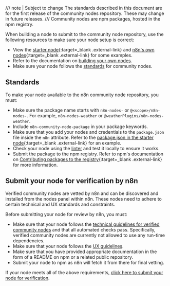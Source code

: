 /// note | Subject to change
The standards described in this document are for the first release of the community nodes repository. These may change in future releases.
///
Community nodes are npm packages, hosted in the npm registry.

When building a node to submit to the community node repository, use the following resources to make sure your node setup is correct:

* View the [starter node](https://github.com/n8n-io/n8n-nodes-starter){:target=_blank .external-link} and [n8n's own nodes](https://github.com/n8n-io/n8n/tree/master/packages/nodes-base/nodes){:target=_blank .external-link} for some examples.
* Refer to the documentation on [building your own nodes](/integrations/creating-nodes/overview.md).
* Make sure your node follows the [standards](#standards) for community nodes.

## Standards

To make your node available to the n8n community node repository, you must:

* Make sure the package name starts with `n8n-nodes-` or `@<scope>/n8n-nodes-`. For example, `n8n-nodes-weather` or `@weatherPlugins/n8n-nodes-weather`.
* Include `n8n-community-node-package` in your package keywords.
* Make sure that you add your nodes and credentials to the `package.json` file inside the `n8n` attribute. Refer to the [package.json in the starter node](https://github.com/n8n-io/n8n-nodes-starter/blob/master/package.json){:target=_blank .external-link} for an example.
* Check your node using the [linter](/integrations/creating-nodes/test/node-linter.md) and test it locally to ensure it works.
* Submit the package to the npm registry. Refer to npm's documentation on [Contributing packages to the registry](https://docs.npmjs.com/packages-and-modules/contributing-packages-to-the-registry){:target=_blank .external-link} for more information.

## Submit your node for verification by n8n

Verified community nodes are vetted by n8n and can be discovered and installed from the nodes panel within n8n. These nodes need to adhere to certain technical and UX standards and constraints.

Before submitting your node for review by n8n, you must:

* Make sure that your node follows the [technical guidelines for verified community nodes](/integrations/community-nodes/creating-nodes/build/reference/verification-guidelines.md) and that all automated checks pass. Specifically, verified community nodes are currently not allowed to use any run-time dependencies.
* Make sure that your node follows the [UX guidelines](/integrations/community-nodes/creating-nodes/build/reference/ux-guidelines.md).
* Make sure that you have provided appropriate documentation in the form of a README on npm or a related public repository.
* Submit your node to npm as n8n will fetch it from there for final vetting.

If your node meets all of the above requirements, [click here to submit your node for verification](https://internal.users.n8n.cloud/form/f0ff9304-f34a-420e-99da-6103a2f8ac5b).

